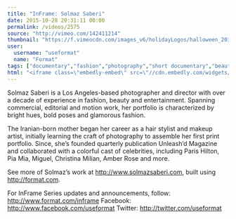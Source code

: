 ```yaml
---
title: "InFrame: Solmaz Saberi"
date: 2015-10-28 20:31:11 00:00
permalink: /videos/2575
source: "http://vimeo.com/142411214"
thumbnail: "https://f.vimeocdn.com/images_v6/holidayLogos/halloween_2015.png"
user:
  username: "useformat"
  name: "Format"
tags: ["documentary","fashion","photography","short documentary","beauty","short video","short film","creativity"]
html: "<iframe class=\"embedly-embed\" src=\"//cdn.embedly.com/widgets/media.html?src=https%3A%2F%2Fplayer.vimeo.com%2Fvideo%2F142411214&wmode=transparent&src_secure=1&url=https%3A%2F%2Fvimeo.com%2F142411214&image=https%3A%2F%2Ff.vimeocdn.com%2Fimages_v6%2FholidayLogos%2Fhalloween_2015.png&key=daaebf4d9cdd46779200162d0ca86e20&type=text%2Fhtml&schema=vimeo\" width=\"640\" height=\"360\" scrolling=\"no\" frameborder=\"0\" allowfullscreen></iframe>"
---
```


Solmaz Saberi is a Los Angeles-based photographer and director with over a decade of experience in fashion, beauty and entertainment. Spanning commercial, editorial and motion work, her portfolio is characterized by bright hues, bold poses and glamorous fashion.

The Iranian-born mother began her career as a hair stylist and makeup artist, initially learning the craft of photography to assemble her first print portfolio. Since, she’s founded quarterly publication Unleash’d Magazine and collaborated with a colorful cast of celebrities, including Paris Hilton, Pia Mia, Miguel, Christina Milian, Amber Rose and more.

See more of Solmaz’s work at http://www.solmazsaberi.com, built using http://format.com.

For InFrame Series updates and announcements, follow:
http://www.format.com/inframe
Facebook: http://www.facebook.com/useformat
Twitter: http://twitter.com/useformat